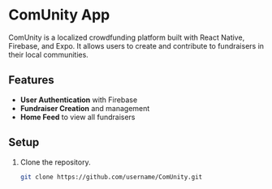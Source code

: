 # ComUnity App

ComUnity is a localized crowdfunding platform built with React Native, Firebase, and Expo. It allows users to create and contribute to fundraisers in their local communities.

## Features

- **User Authentication** with Firebase
- **Fundraiser Creation** and management
- **Home Feed** to view all fundraisers

## Setup

1. Clone the repository.
   ```bash
   git clone https://github.com/username/ComUnity.git
